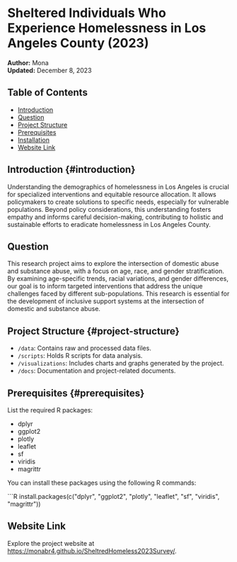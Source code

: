 # Sheltered Individuals Who Experience Homelessness in Los Angeles County (2023)

**Author:** Mona\
**Updated:** December 8, 2023

## Table of Contents

-   [Introduction](#introduction)
-   [Question](#question)
-   [Project Structure](#project-structure)
-   [Prerequisites](#prerequisites)
-   [Installation](#installation)
-   [Website Link](#website-link)

## Introduction {#introduction}

Understanding the demographics of homelessness in Los Angeles is crucial for specialized interventions and equitable resource allocation. It allows policymakers to create solutions to specific needs, especially for vulnerable populations. Beyond policy considerations, this understanding fosters empathy and informs careful decision-making, contributing to holistic and sustainable efforts to eradicate homelessness in Los Angeles County.

## Question

This research project aims to explore the intersection of domestic abuse and substance abuse, with a focus on age, race, and gender stratification. By examining age-specific trends, racial variations, and gender differences, our goal is to inform targeted interventions that address the unique challenges faced by different sub-populations. This research is essential for the development of inclusive support systems at the intersection of domestic and substance abuse.

## Project Structure {#project-structure}

-   `/data`: Contains raw and processed data files.
-   `/scripts`: Holds R scripts for data analysis.
-   `/visualizations`: Includes charts and graphs generated by the project.
-   `/docs`: Documentation and project-related documents.

## Prerequisites {#prerequisites}

List the required R packages:

-   dplyr
-   ggplot2
-   plotly
-   leaflet
-   sf
-   viridis
-   magrittr

You can install these packages using the following R commands:

\`\`\`R install.packages(c("dplyr", "ggplot2", "plotly", "leaflet", "sf", "viridis", "magrittr"))

## Website Link

Explore the project website at <https://monabr4.github.io/SheltredHomeless2023Survey/>.
